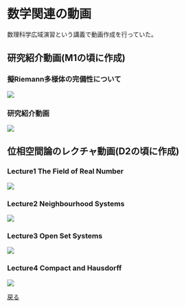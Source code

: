 # 数学関連の動画

数理科学広域演習という講義で動画作成を行っていた。

## 研究紹介動画(M1の頃に作成)
### 擬Riemann多様体の完備性について  
[![](https://img.youtube.com/vi/tBhczaOVDfg/0.jpg)](https://www.youtube.com/watch?v=tBhczaOVDfg)  
### 研究紹介動画  
[![](https://img.youtube.com/vi/J6GVGCP_RZY/0.jpg)](https://www.youtube.com/watch?v=J6GVGCP_RZY)

## 位相空間論のレクチャ動画(D2の頃に作成)
### Lecture1 The Field of Real Number
[![](https://img.youtube.com/vi/lmYDiuMv9HI/0.jpg)](https://www.youtube.com/watch?v=lmYDiuMv9HI)  
### Lecture2 Neighbourhood Systems
[![](https://img.youtube.com/vi/grYNRj1PYew/0.jpg)](https://www.youtube.com/watch?v=grYNRj1PYew)  
### Lecture3 Open Set Systems
[![](https://img.youtube.com/vi/FN2y6j9VeIE/0.jpg)](https://www.youtube.com/watch?v=FN2y6j9VeIE)  
### Lecture4 Compact and Hausdorff
[![](https://img.youtube.com/vi/U_y5QUO7_U0/0.jpg)](https://www.youtube.com/watch?v=U_y5QUO7_U0)  
  
  
[戻る](https://ytanimura.github.io/yotabaito/)

